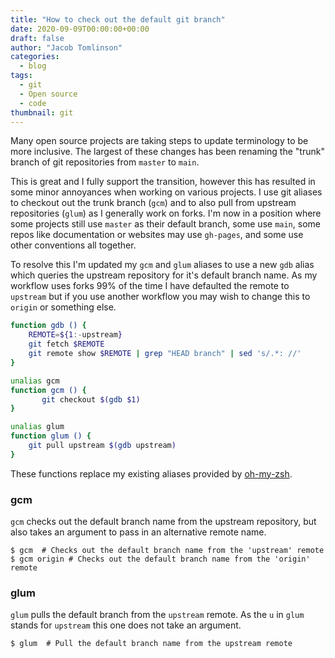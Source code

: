 ```yaml
---
title: "How to check out the default git branch"
date: 2020-09-09T00:00:00+00:00
draft: false
author: "Jacob Tomlinson"
categories:
  - blog
tags:
  - git
  - Open source
  - code
thumbnail: git
---
```


Many open source projects are taking steps to update terminology to be more inclusive. The largest of these changes has been renaming the "trunk" branch of git repositories from `master` to `main`.

This is great and I fully support the transition, however this has resulted in some minor annoyances when working on various projects. I use git aliases to checkout out the trunk branch (`gcm`) and to also pull from upstream repositories (`glum`) as I generally work on forks. I'm now in a position where some projects still use `master` as their default branch, some use `main`, some repos like documentation or websites may use `gh-pages`, and some use other conventions all together.

To resolve this I'm updated my `gcm` and `glum` aliases to use a new `gdb` alias which queries the upstream repository for it's default branch name. As my workflow uses forks 99% of the time I have defaulted the remote to `upstream` but if you use another workflow you may wish to change this to `origin` or something else.

```bash
function gdb () {
	REMOTE=${1:-upstream}
	git fetch $REMOTE
	git remote show $REMOTE | grep "HEAD branch" | sed 's/.*: //'
}

unalias gcm
function gcm () {
       git checkout $(gdb $1)
}

unalias glum
function glum () {
	git pull upstream $(gdb upstream)
}
```

These functions replace my existing aliases provided by [oh-my-zsh](https://github.com/ohmyzsh/ohmyzsh/tree/master/plugins/git).

### gcm

`gcm` checks out the default branch name from the upstream repository, but also takes an argument to pass in an alternative remote name.

```console
$ gcm  # Checks out the default branch name from the 'upstream' remote
$ gcm origin # Checks out the default branch name from the 'origin' remote
```

### glum

`glum` pulls the default branch from the `upstream` remote. As the `u` in `glum` stands for `upstream` this one does not take an argument.

```console
$ glum  # Pull the default branch name from the upstream remote
```